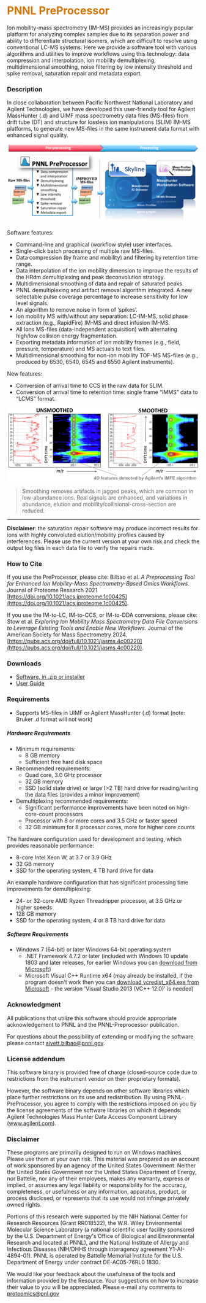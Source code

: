# __<span style="color:#D57500">PNNL PreProcessor</span>__
Ion mobility-mass spectrometry (IM-MS) provides an increasingly popular platform for analyzing complex samples due to its separation power and ability to differentiate structural isomers, which are difficult to resolve using conventional LC-MS systems. Here we provide a software tool with various algorithms and utilities to improve workflows using this technology: data compression and interpolation, ion mobility demultiplexing, multidimensional smoothing, noise filtering by low intensity threshold and spike removal, saturation repair and metadata export.

### Description
In close collaboration between Pacific Northwest National Laboratory and Agilent Technologies, we have developed this user-friendly tool for Agilent MassHunter (.d) and UIMF mass spectrometry data files (MS-files) from drift tube (DT) and structure for lossless ion manipulations (SLIM) IM-MS platforms, to generate new MS-files in the same instrument data format with enhanced signal quality.

![PreProcessor_Workflow](images/PreProcessor_Workflow.png)

Software features:

* Command-line and graphical (workflow style) user interfaces.
* Single-click batch processing of multiple raw MS-files.
* Data compression (by frame and mobility) and filtering by retention time range.
* Data interpolation of the ion mobility dimension to improve the results of the HRdm demultiplexing and peak deconvolution strategy.
* Multidimensional smoothing of data and repair of saturated peaks.
* PNNL demultiplexing and artifact removal algorithm integrated. A new selectable pulse coverage percentage to increase sensitivity for low level signals.
* An algorithm to remove noise in form of ‘spikes’.
* Ion mobility MS with/without any separation: LC-IM-MS, solid phase extraction (e.g., RapidFire) IM-MS and direct infusion IM-MS.
* All Ions MS-files (data-independent acquisition) with alternating high/low collision energy fragmentation.
* Exporting metadata information of ion mobility frames (e.g., field, pressure, temperature) and MS actuals to text files.
* Multidimensional smoothing for non-ion mobility TOF-MS MS-files (e.g., produced by 6530, 6540, 6545 and 6550 Agilent instruments).

New features:

* Conversion of arrival time to CCS in the raw data for SLIM.
* Conversion of arrival time to retention time: single frame “IMMS” data to “LCMS” format.

![SmoothingExample](images/SmoothingExample.png)
> Smoothing removes artifacts in jagged peaks, which are common in low-abundance ions. Real signals are enhanced, and variations in abundance, elution and mobility/collisional-cross-section are reduced.

---

__Disclaimer__: the saturation repair software may produce incorrect results for ions with highly convoluted elution/mobility profiles caused by interferences. Please use the current version at your own risk and check the output log files in each data file to verify the repairs made.

### How to Cite
If you use the PreProcessor, please cite: Bilbao et al. *A Preprocessing Tool for Enhanced Ion Mobility-Mass Spectrometry-Based Omics Workflows.* Journal of Proteome Research 2021 [https://doi.org/10.1021/acs.jproteome.1c00425](https://doi.org/10.1021/acs.jproteome.1c00425).

If you use the IM-to-LC, IM-to-CCS, or IM-to-DDA conversions, please cite: Stow et al. *Exploring Ion Mobility Mass Spectrometry Data File Conversions to Leverage Existing Tools and Enable New Workflows.* Journal of the American Society for Mass Spectrometry 2024. [https://pubs.acs.org/doi/full/10.1021/jasms.4c00220](https://pubs.acs.org/doi/full/10.1021/jasms.4c00220).

### Downloads
* [Software, in .zip or installer](https://github.com/PNNL-Comp-Mass-Spec/PNNL-PreProcessor/releases/latest)
* [User Guide](https://github.com/PNNL-Comp-Mass-Spec/PNNL-Preprocessor-Dist/releases/download/v5.0/PNNL-PreProcessor_UserGuide_5.0_2024.05.31.pdf)

### Requirements
* Supports MS-files in UIMF or Agilent MassHunter (.d) format (note: Bruker .d format will not work)

##### Hardware Requirements
* Minimum requirements:
  * 8 GB memory
  * Sufficient free hard disk space
* Recommended requirements:
  * Quad core, 3.0 GHz processor
  * 32 GB memory
  * SSD (solid state drive) or large (>2 TB) hard drive for reading/writing the data files (provides a minor improvement)
* Demultiplexing recommended requirements:
  * Significant performance improvements have been noted on high-core-count processors
  * Processor with 8 or more cores and 3.5 GHz or faster speed
  * 32 GB minimum for 8 processor cores, more for higher core counts

The hardware configuration used for development and testing, which provides reasonable performance:
  * 8-core Intel Xeon W, at 3.7 or 3.9 GHz
  * 32 GB memory
  * SSD for the operating system, 4 TB hard drive for data

An example hardware configuration that has significant processing time improvements for demultiplexing:
  * 24- or 32-core AMD Ryzen Threadripper processor, at 3.5 GHz or higher speeds
  * 128 GB memory
  * SSD for the operating system, 4 or 8 TB hard drive for data

##### Software Requirements
* Windows 7 (64-bit) or later Windows 64-bit operating system
  * .NET Framework 4.7.2 or later (included with Windows 10 update 1803 and later releases, for earlier Windows you can [download from Microsoft](https://dotnet.microsoft.com/en-us/download/dotnet-framework))
  * Microsoft Visual C++ Runtime x64 (may already be installed, if the program doesn't work then you can [download vcredist_x64.exe from Microsoft](https://learn.microsoft.com/en-us/cpp/windows/latest-supported-vc-redist?view=msvc-170#visual-studio-2013-vc-120--no-longer-supported) - the version 'Visual Studio 2013 (VC++ 12.0)' is needed)

### Acknowledgment

All publications that utilize this software should provide appropriate acknowledgement to PNNL and the PNNL-Preprocessor publication.

For questions about the possibility of extending or modifying the software please contact aivett.bilbao@pnnl.gov.

### License addendum

This software binary is provided free of charge (closed-source code due to restrictions from the instrument vendor on their proprietary formats).

However, the software binary depends on other software libraries which place further restrictions on its use and redistribution. By using PNNL-PreProcessor, you agree to comply with the restrictions imposed on you by the license agreements of the software libraries on which it depends: Agilent Technologies Mass Hunter Data Access Component Library (www.agilent.com).

### Disclaimer

These programs are primarily designed to run on Windows machines. Please use them at your own risk. This material was prepared as an account of work sponsored by an agency of the United States Government. Neither the United States Government nor the United States Department of Energy, nor Battelle, nor any of their employees, makes any warranty, express or implied, or assumes any legal liability or responsibility for the accuracy, completeness, or usefulness or any information, apparatus, product, or process disclosed, or represents that its use would not infringe privately owned rights.

Portions of this research were supported by the NIH National Center for Research Resources (Grant RR018522), the W.R. Wiley Environmental Molecular Science Laboratory (a national scientific user facility sponsored by the U.S. Department of Energy's Office of Biological and Environmental Research and located at PNNL), and the National Institute of Allergy and Infectious Diseases (NIH/DHHS through interagency agreement Y1-AI-4894-01). PNNL is operated by Battelle Memorial Institute for the U.S. Department of Energy under contract DE-AC05-76RL0 1830.

We would like your feedback about the usefulness of the tools and information provided by the Resource. Your suggestions on how to increase their value to you will be appreciated. Please e-mail any comments to proteomics@pnl.gov
